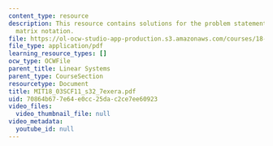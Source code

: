 ```yaml
---
content_type: resource
description: This resource contains solutions for the problem statements related to
  matrix notation.
file: https://ol-ocw-studio-app-production.s3.amazonaws.com/courses/18-03sc-differential-equations-fall-2011/70864b677e64e0cc25dac2ce7ee60923_MIT18_03SCF11_s32_7exera.pdf
file_type: application/pdf
learning_resource_types: []
ocw_type: OCWFile
parent_title: Linear Systems
parent_type: CourseSection
resourcetype: Document
title: MIT18_03SCF11_s32_7exera.pdf
uid: 70864b67-7e64-e0cc-25da-c2ce7ee60923
video_files:
  video_thumbnail_file: null
video_metadata:
  youtube_id: null
---
```

